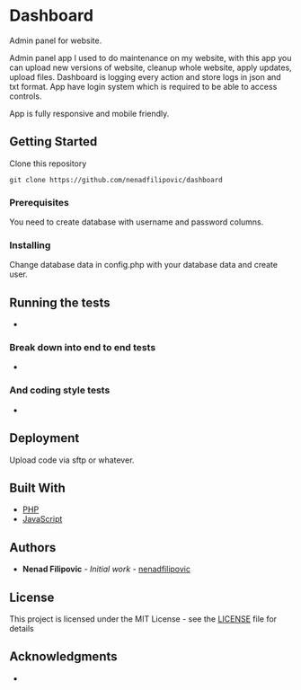 # Dashboard

Admin panel for website.

Admin panel app I used to do maintenance on my website, with this app you can upload new versions of website, cleanup whole website, apply updates, upload files.
Dashboard is logging every action and store logs in json and txt format.
App have login system which is required to be able to access controls.

App is fully responsive and mobile friendly.

## Getting Started

Clone this repository

```
git clone https://github.com/nenadfilipovic/dashboard
```

### Prerequisites

You need to create database with username and password columns.

### Installing

Change database data in config.php with your database data and create user.

## Running the tests

-

### Break down into end to end tests

-

### And coding style tests

-

## Deployment

Upload code via sftp or whatever.

## Built With

* [PHP](https://www.php.net/)
* [JavaScript](https://www.ecma-international.org/)

## Authors

* **Nenad Filipovic** - *Initial work* - [nenadfilipovic](https://github.com/nenadfilipovic)

## License

This project is licensed under the MIT License - see the [LICENSE](LICENSE) file for details

## Acknowledgments

-

